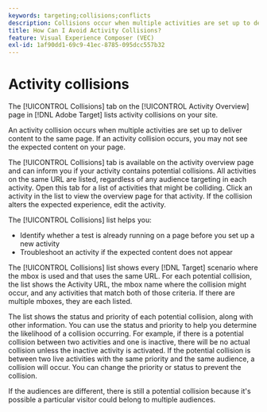 ```yaml
---
keywords: targeting;collisions;conflicts
description: Collisions occur when multiple activities are set up to deliver content to the same page. Learn how to avoid collisions when using Adobe Target.
title: How Can I Avoid Activity Collisions?
feature: Visual Experience Composer (VEC)
exl-id: 1af90dd1-69c9-41ec-8785-095dcc557b32
---
```

# Activity collisions

The [!UICONTROL Collisions] tab on the [!UICONTROL Activity Overview] page in [!DNL Adobe Target] lists activity collisions on your site.

An activity collision occurs when multiple activities are set up to deliver content to the same page. If an activity collision occurs, you may not see the expected content on your page.

The [!UICONTROL Collisions] tab is available on the activity overview page and can inform you if your activity contains potential collisions. All activities on the same URL are listed, regardless of any audience targeting in each activity. Open this tab for a list of activities that might be colliding. Click an activity in the list to view the overview page for that activity. If the collision alters the expected experience, edit the activity.

The [!UICONTROL Collisions] list helps you:

* Identify whether a test is already running on a page before you set up a new activity 
* Troubleshoot an activity if the expected content does not appear

The [!UICONTROL Collisions] list shows every [!DNL Target] scenario where the mbox is used and that uses the same URL. For each potential collision, the list shows the Activity URL, the mbox name where the collision might occur, and any activities that match both of those criteria. If there are multiple mboxes, they are each listed.

The list shows the status and priority of each potential collision, along with other information. You can use the status and priority to help you determine the likelihood of a collision occurring. For example, if there is a potential collision between two activities and one is inactive, there will be no actual collision unless the inactive activity is activated. If the potential collision is between two live activities with the same priority and the same audience, a collision will occur. You can change the priority or status to prevent the collision.

If the audiences are different, there is still a potential collision because it's possible a particular visitor could belong to multiple audiences.
